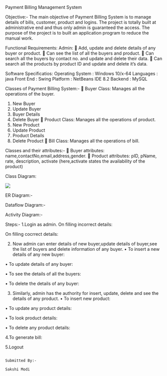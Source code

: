 Payment Billing Management System

Objective:-
The main objective of Payment Billing System is to manage details of bills, customer, product and logins. The project is totally built at administrative end and thus only admin is guaranteed the access. The purpose of the project is to built an application program to reduce the manual work.	

Functional  Requirements:
Admin:
	Add, update and delete details of any buyer or product.
	Can see the list of all the buyers and product.
	Can search all the buyers by contact no. and update and delete their data.
	Can search all the products by product ID and update and delete it’s data.

Software Specificatios:
Operating System   	 : 	Windows 10/x-64
Languages  		 : 	java 
Front End	   	 : 	Swing
Platform		 : 	NetBeans IDE 8.2
Backend                             : 	MySQL

Classes of Payment Billing System:-
	Buyer Class: Manages all the operations of the buyer.
1.	New Buyer
2.	Update Buyer
3.	Buyer Details
4.	Delete Buyer
	Product Class: Manages all the operations of product.
1.	New Product
2.	Update Product
3.	Product Details
4.	Delete Product
	Bill Class: Manages all the operations of bill.

Classes and their attributes:-
	Buyer attributes: name,contactNo,email,address,gender.
	Product attributes: pID, pName, rate, description, activate
                                  (here,activate states the availability of the product)

Class Diagram:

![](class_diagram.png)



	



	







ER Diagram:-













Dataflow Diagram:-








Activity Diagram:-






















Steps:-
1.Login as admin.
On filling incorrect details:
 

On filling cocrrect details:
 

2. Now admin can enter details of new buyer,update details of buyer,see the list of buyers and delete information of any buyer.
•	To insert a new details of any new buyer:
 
•	To update details of any buyer:
 
•	To see the  details of all the buyers:
 
•	To delete the details  of any buyer:
 

3. Similarly, admin has the authority for insert, update, delete and see the details of any product.
•	To insert new product:
 
•	To update any product details:
 
•	To look product details:
 
•	To delete any product details:
 

4.To generate bill:
 

5.Logout
 





                                                                                                                                 Submitted By:-
                                                                                                                                 Sakshi Modi
